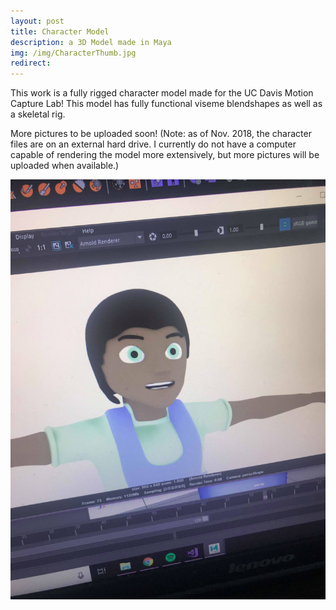 ```yaml
---
layout: post
title: Character Model
description: a 3D Model made in Maya
img: /img/CharacterThumb.jpg
redirect:
---
```


This work is a fully rigged character model made for the UC Davis Motion Capture Lab! This model has fully functional viseme blendshapes as well as a skeletal rig. 

More pictures to be uploaded soon! (Note: as of Nov. 2018, the character files are on an external hard drive. I currently do not have a computer capable of rendering the model more extensively, but more pictures will be uploaded when available.)

<div class="img_row">
	<img class="col three" src="/img/full_character.jpg" alt="" title="Screenshot 1"/>	
</div>